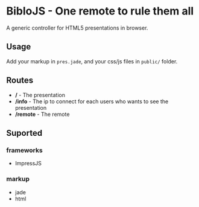 BibloJS - One remote to rule them all
=====================================

A generic controller for HTML5 presentations in browser.

Usage
-----
Add your markup in `pres.jade`, and your css/js files in `public/` folder.

Routes
------
- __/__ - The presentation
- __/info__ - The ip to connect for each users who wants to see the presentation
- __/remote__ - The remote

Suported
--------

### frameworks
- ImpressJS

### markup
- jade
- html